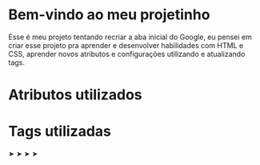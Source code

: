 # Bem-vindo ao meu projetinho

Esse é meu projeto tentando recriar a aba inicial do Google, eu pensei em criar esse projeto pra aprender e desenvolver habilidades com HTML e CSS, aprender novos atributos e configurações utilizando e atualizando tags.

# Atributos utilizados

# Tags utilizadas
➤<html>
➤<head>
➤<meta>
➤<title>
➤<body>
➤<form>
➤<input>
➤<a>
➤<img>
➤<div>
➤<link>
# Organização
Foi utilizado css externo, assim como imagens externas, tudo foi jogado dentro de uma pasta SCR, e a partir de lá são retirados as informações e personalização do HTML, tudo isso foi linkado na região da tag <Head> .
# Explicando o código ( ou pelo menos tentando)

